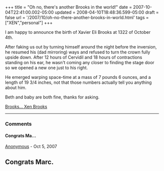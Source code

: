 +++
title = "Oh no, there's another Brooks in the world!"
date = 2007-10-04T22:41:00.002-05:00
updated = 2008-04-10T18:48:36.599-05:00
draft = false
url = '/2007/10/oh-no-there-another-brooks-in-world.html'
tags = ["XEN","personal"]
+++

I am happy to announce the birth of Xavier Eli Brooks at 1322 of October 4th.

After faking us out by turning himself around the night before the inversion, he resumed his (dad mirroring) ways and refused to turn the crown fully upside down. After 12 hours of Cervidil and 18 hours of contractions standing on his ear, he wasn't coming any closer to finding the stage door so we opened a new one just to his right.

He emerged warping space-time at a mass of 7 pounds 6 ounces, and a length of 19 3/4 inches, not that those numbers actually tell you anything about him.

Beth and baby are both fine, thanks for asking.

[Brooks... Xen Brooks](http://picasaweb.google.com/idisposable/XavierEliBrooksIsBorn/photo#5117678976782819538 "Brooks... Xavier Eli Brooks")

---

### Comments

#### Congrats Ma…

[Anonymous](mailto:noreply@blogger.com) - <time datetime="2007-10-05T05:10:00.000-05:00">Oct 5, 2007</time>

Congrats Marc.
---
